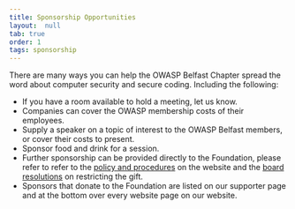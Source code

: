 ```yaml
---
title: Sponsorship Opportunities
layout:  null
tab: true
order: 1
tags: sponsorship
---
```


There are many ways you can help the OWASP Belfast Chapter spread the word about computer security and secure coding. Including the following:

- If you have a room available to hold a meeting, let us know.
- Companies can cover the OWASP membership costs of their employees.
- Supply a speaker on a topic of interest to the OWASP Belfast members, or cover their costs to present.
- Sponsor food and drink for a session.
- Further sponsorship can be provided directly to the Foundation, please refer to refer to the [policy and procedures](/www-policy/) on the website and the [board resolutions](/www-board/) on restricting the gift.
- Sponsors that donate to the Foundation are listed on our supporter page and at the bottom over every website page on our website.
